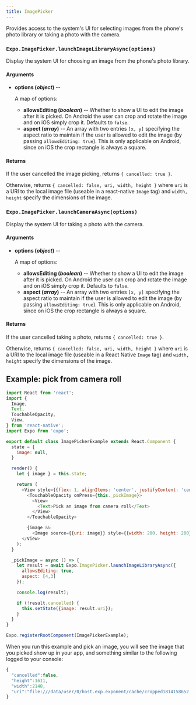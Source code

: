 ```yaml
---
title: ImagePicker
---
```


Provides access to the system's UI for selecting images from the phone's photo library or taking a photo with the camera.

### `Expo.ImagePicker.launchImageLibraryAsync(options)`

Display the system UI for choosing an image from the phone's photo library.

#### Arguments

-   **options (_object_)** --

      A map of options:

    -   **allowsEditing (_boolean_)** -- Whether to show a UI to edit the image after it is picked. On Android the user can crop and rotate the image and on iOS simply crop it. Defaults to `false`.
    -   **aspect (_array_)** -- An array with two entries `[x, y]` specifying the aspect ratio to maintain if the user is allowed to edit the image (by passing `allowsEditing: true`). This is only applicable on Android, since on iOS the crop rectangle is always a square.

#### Returns

If the user cancelled the image picking, returns `{ cancelled: true }`.

Otherwise, returns `{ cancelled: false, uri, width, height }` where `uri` is a URI to the local image file (useable in a react-native `Image` tag) and `width, height` specify the dimensions of the image.

### `Expo.ImagePicker.launchCameraAsync(options)`

Display the system UI for taking a photo with the camera.

#### Arguments

-   **options (_object_)** --

      A map of options:

    -   **allowsEditing (_boolean_)** -- Whether to show a UI to edit the image after it is picked. On Android the user can crop and rotate the image and on iOS simply crop it. Defaults to `false`.
    -   **aspect (_array_)** -- An array with two entries `[x, y]` specifying the aspect ratio to maintain if the user is allowed to edit the image (by passing `allowsEditing: true`). This is only applicable on Android, since on iOS the crop rectangle is always a square.

#### Returns

If the user cancelled taking a photo, returns `{ cancelled: true }`.

Otherwise, returns `{ cancelled: false, uri, width, height }` where `uri` is a URI to the local image file (useable in a React Native `Image` tag) and `width, height` specify the dimensions of the image.

## Example: pick from camera roll

```javascript
import React from 'react';
import {
  Image,
  Text,
  TouchableOpacity,
  View,
} from 'react-native';
import Expo from 'expo';

export default class ImagePickerExample extends React.Component {
  state = {
    image: null,
  }

  render() {
    let { image } = this.state;

    return (
      <View style={{flex: 1, alignItems: 'center', justifyContent: 'center'}}>
        <TouchableOpacity onPress={this._pickImage}>
          <View>
            <Text>Pick an image from camera roll</Text>
          </View>
        </TouchableOpacity>

        {image &&
          <Image source={{uri: image}} style={{width: 200, height: 200}} /> }
      </View>
    );
  }

  _pickImage = async () => {
    let result = await Expo.ImagePicker.launchImageLibraryAsync({
      allowsEditing: true,
      aspect: [4,3]
    });

    console.log(result);

    if (!result.cancelled) {
      this.setState({image: result.uri});
    }
  }
}

Expo.registerRootComponent(ImagePickerExample);
```

When you run this example and pick an image, you will see the image that you picked show up in your app, and something similar to the following logged to your console:

```javascript
{
  "cancelled":false,
  "height":1611,
  "width":2148,
  "uri":"file:///data/user/0/host.exp.exponent/cache/cropped1814158652.jpg"
}
```
